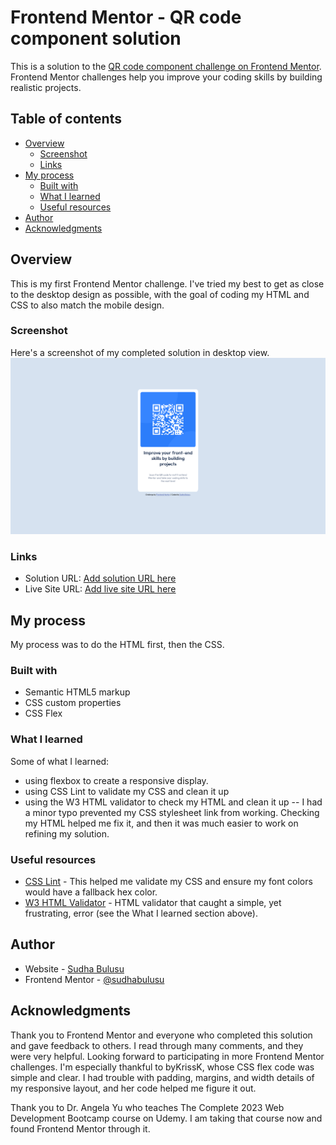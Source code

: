 # Frontend Mentor - QR code component solution

This is a solution to the [QR code component challenge on Frontend Mentor](https://www.frontendmentor.io/challenges/qr-code-component-iux_sIO_H). Frontend Mentor challenges help you improve your coding skills by building realistic projects. 

## Table of contents

- [Overview](#overview)
  - [Screenshot](#screenshot)
  - [Links](#links)
- [My process](#my-process)
  - [Built with](#built-with)
  - [What I learned](#what-i-learned)
  - [Useful resources](#useful-resources)
- [Author](#author)
- [Acknowledgments](#acknowledgments)

## Overview

This is my first Frontend Mentor challenge. I've tried my best to get as close to
the desktop design as possible, with the goal of coding my HTML and CSS to also match the mobile design.

### Screenshot

Here's a screenshot of my completed solution in desktop view.
![](/images/Screenshot%20Frontend%20Mentor%20QR%20code%20component%20Sudha%20Bulusu.png)


### Links

- Solution URL: [Add solution URL here](https://your-solution-url.com)
- Live Site URL: [Add live site URL here](https://your-live-site-url.com)

## My process

My process was to do the HTML first, then the CSS.

### Built with

- Semantic HTML5 markup
- CSS custom properties
- CSS Flex


### What I learned

Some of what I learned:
- using flexbox to create a responsive display.
- using CSS Lint to validate my CSS and clean it up
- using the W3 HTML validator to check my HTML and clean it up -- I had a minor typo
prevented my CSS stylesheet link from working. Checking my HTML helped me fix it, and
then it was much easier to work on refining my solution.



### Useful resources

- [CSS Lint](http://csslint.net/) - This helped me validate my CSS and ensure my font colors would have a fallback hex color.
- [W3 HTML Validator](https://validator.w3.org/) - HTML validator that caught a simple, yet frustrating, error (see the What I learned section above).


## Author

- Website - [Sudha Bulusu](https://sudhabulusu.github.io/cv/)
- Frontend Mentor - [@sudhabulusu](https://www.frontendmentor.io/profile/sudhabulusu)

## Acknowledgments

Thank you to Frontend Mentor and everyone who completed this solution and gave feedback to others. I read through many comments, and they were very helpful. Looking forward to participating in more Frontend Mentor challenges. I'm especially thankful to byKrissK, whose CSS flex code was simple and clear. I had trouble with padding, margins, and width  details of my responsive layout, and her code helped me figure it out.

Thank you to Dr. Angela Yu who teaches The Complete 2023 Web Development Bootcamp course on Udemy. I am taking that course now and found Frontend Mentor through it.